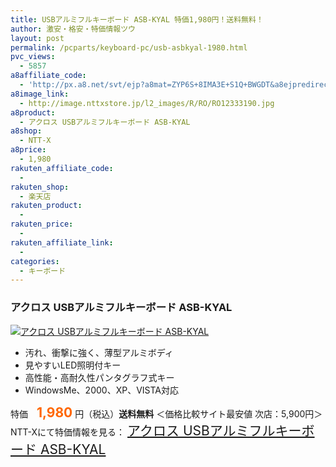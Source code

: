 ```yaml
---
title: USBアルミフルキーボード ASB-KYAL 特価1,980円！送料無料！
author: 激安・格安・特価情報ツウ
layout: post
permalink: /pcparts/keyboard-pc/usb-asbkyal-1980.html
pvc_views:
  - 5857
a8affiliate_code:
  - 'http://px.a8.net/svt/ejp?a8mat=ZYP6S+8IMA3E+S1Q+BWGDT&a8ejpredirect=http://nttxstore.jp/_II_RO12333190'
a8image_link:
  - http://image.nttxstore.jp/l2_images/R/RO/RO12333190.jpg
a8product:
  - アクロス USBアルミフルキーボード ASB-KYAL
a8shop:
  - NTT-X
a8price:
  - 1,980
rakuten_affiliate_code:
  - 
rakuten_shop:
  - 楽天店
rakuten_product:
  - 
rakuten_price:
  - 
rakuten_affiliate_link:
  - 
categories:
  - キーボード
---
```

### アクロス USBアルミフルキーボード ASB-KYAL

<div class="img-bg2 img_L">
  <a title="アクロス USBアルミフルキーボード ASB-KYAL" href="http://px.a8.net/svt/ejp?a8mat=ZYP6S+8IMA3E+S1Q+BWGDT&a8ejpredirect=http://nttxstore.jp/_II_RO12333190" target="_blank"><img src="http://i0.wp.com/image.nttxstore.jp/l2_images/R/RO/RO12333190.jpg?resize=120%2C120" border="0" alt="アクロス USBアルミフルキーボード ASB-KYAL" style="border: 0pt none;" data-recalc-dims="1" /></a>
</div>

<!--more-->

  * 汚れ、衝撃に強く、薄型アルミボディ
  * 見やすいLED照明付キー
  * 高性能・高耐久性パンタグラフ式キー
  * WindowsMe、2000、XP、VISTA対応

特価　<span style="color: #ff6600; font-size: 150%;"><strong>1,980</strong></span> 円（税込）**送料無料** ＜価格比較サイト最安値 次店：5,900円＞  
NTT-Xにて特価情報を見る： <span style="font-size: 150%;"><a href="http://px.a8.net/svt/ejp?a8mat=ZYP6S+8IMA3E+S1Q+BWGDT&a8ejpredirect=http://nttxstore.jp/_II_RO12333190" target="_blank">アクロス USBアルミフルキーボード ASB-KYAL</a></span>